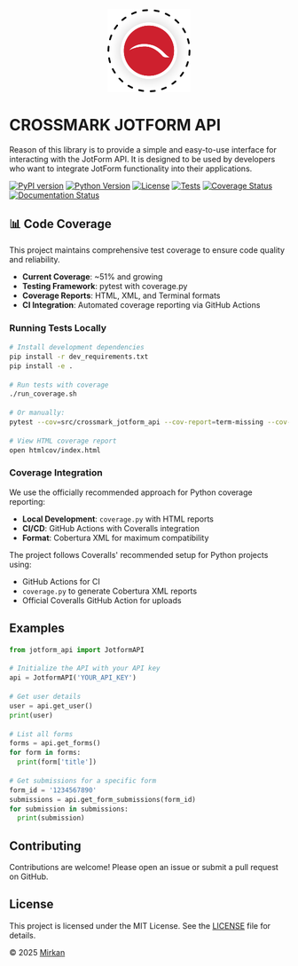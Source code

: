 <div align="center"><img src="https://raw.githubusercontent.com/mirkan1/crossmark-jotform-api/master/logo.png" alt="" height="150"></div>

# CROSSMARK JOTFORM API

Reason of this library is to provide a simple and easy-to-use interface for interacting with the JotForm API. It is designed to be used by developers who want to integrate JotForm functionality into their applications.

[![PyPI version](https://badge.fury.io/py/crossmark-jotform-api.svg)](https://badge.fury.io/py/crossmark-jotform-api)
[![Python Version](https://img.shields.io/pypi/pyversions/crossmark-jotform-api.svg)](https://pypi.org/project/crossmark-jotform-api/)
[![License](https://img.shields.io/pypi/l/crossmark-jotform-api.svg)](https://pypi.org/project/crossmark-jotform-api/)
[![Tests](https://img.shields.io/badge/tests-passing-brightgreen.svg)](https://github.com/mirkan1/crossmark-jotform-api/actions)
[![Coverage Status](https://coveralls.io/repos/github/mirkan1/crossmark-jotform-api/badge.svg?branch=master)](https://coveralls.io/github/mirkan1/crossmark-jotform-api?branch=master)
[![Documentation Status](https://readthedocs.org/projects/crossmark-jotform-api/badge/?version=latest)](https://crossmark-jotform-api.readthedocs.io/en/latest/?badge=latest)

## 📊 Code Coverage

This project maintains comprehensive test coverage to ensure code quality and reliability.

- **Current Coverage**: ~51% and growing
- **Testing Framework**: pytest with coverage.py
- **Coverage Reports**: HTML, XML, and Terminal formats
- **CI Integration**: Automated coverage reporting via GitHub Actions

### Running Tests Locally

```bash
# Install development dependencies
pip install -r dev_requirements.txt
pip install -e .

# Run tests with coverage
./run_coverage.sh

# Or manually:
pytest --cov=src/crossmark_jotform_api --cov-report=term-missing --cov-report=html --cov-report=xml --cov-branch

# View HTML coverage report
open htmlcov/index.html
```

### Coverage Integration

We use the officially recommended approach for Python coverage reporting:

- **Local Development**: `coverage.py` with HTML reports
- **CI/CD**: GitHub Actions with Coveralls integration
- **Format**: Cobertura XML for maximum compatibility

The project follows Coveralls' recommended setup for Python projects using:

- GitHub Actions for CI
- `coverage.py` to generate Cobertura XML reports  
- Official Coveralls GitHub Action for uploads

## Examples

```python
from jotform_api import JotformAPI

# Initialize the API with your API key
api = JotformAPI('YOUR_API_KEY')

# Get user details
user = api.get_user()
print(user)

# List all forms
forms = api.get_forms()
for form in forms:
  print(form['title'])

# Get submissions for a specific form
form_id = '1234567890'
submissions = api.get_form_submissions(form_id)
for submission in submissions:
  print(submission)
```

## Contributing

Contributions are welcome! Please open an issue or submit a pull request on GitHub.

## License

This project is licensed under the MIT License. See the [LICENSE](LICENSE) file for details.

&copy; 2025 [Mirkan](https://github.com/mirkan1)